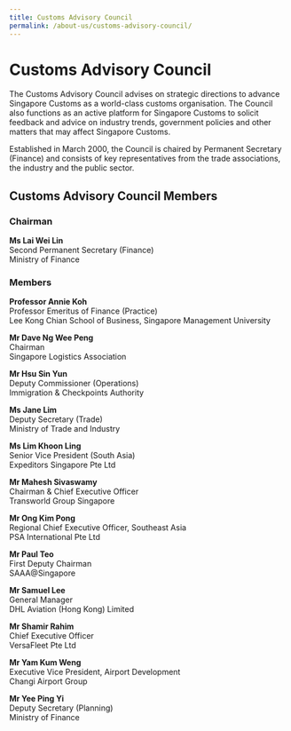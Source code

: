 ```yaml
---
title: Customs Advisory Council
permalink: /about-us/customs-advisory-council/
---
```

# Customs Advisory Council

The Customs Advisory Council advises on strategic directions to advance Singapore Customs as a world-class customs organisation. The Council also functions as an active platform for Singapore Customs to solicit feedback and advice on industry trends, government policies and other matters that may affect Singapore Customs.

Established in March 2000, the Council is chaired by Permanent Secretary (Finance) and consists of key representatives from the trade associations, the industry and the public sector.

## Customs Advisory Council Members

### Chairman

**Ms Lai Wei Lin**  
Second Permanent Secretary (Finance)  
Ministry of Finance

### Members

**Professor Annie Koh**<br>
Professor Emeritus of Finance (Practice)<br>
Lee Kong Chian School of Business, Singapore Management University<br> 

**Mr Dave Ng Wee Peng**  
Chairman  
Singapore Logistics Association

**Mr Hsu Sin Yun**  
Deputy Commissioner (Operations)  
Immigration & Checkpoints Authority

**Ms Jane Lim**  
Deputy Secretary (Trade)  
Ministry of Trade and Industry

**Ms Lim Khoon Ling**  
Senior Vice President (South Asia)  
Expeditors Singapore Pte Ltd

**Mr Mahesh Sivaswamy**<br>
Chairman & Chief Executive Officer<br>
Transworld Group Singapore<br>

**Mr Ong Kim Pong**  
Regional Chief Executive Officer, Southeast Asia  
PSA International Pte Ltd

**Mr Paul Teo**  
First Deputy Chairman  
SAAA@Singapore

**Mr Samuel Lee**<br>
General Manager<br>
DHL Aviation (Hong Kong) Limited<br>

**Mr Shamir Rahim**  
Chief Executive Officer  
VersaFleet Pte Ltd

**Mr Yam Kum Weng**  
Executive Vice President, Airport Development  
Changi Airport Group

**Mr Yee Ping Yi**  
Deputy Secretary (Planning)  
Ministry of Finance
